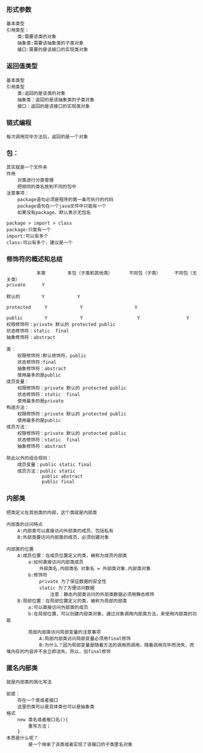 ### 形式参数
    基本类型
    引用类型：
        类:需要该类的对象
        抽象类:需要该抽象类的子类对象
        接口:需要的是该接口的实现类对象
        
### 返回值类型
    基本类型
    引用类型
        类:返回的是该类的对象
        抽象类：返回的是该抽象类的子类对象
        接口：返回的是该接口的实现类对象
        
### 链式编程
    每次调用完毕方法后，返回的是一个对象
    
### 包：
    其实就是一个文件夹
    作用
        对类进行分类管理
        把相同的类名放到不同的包中
    注意事项：
        package语句必须是程序的第一条可执行的代码
        package语句在一个java文件中只能有一个
        如果没有package，默认表示无包名
        
    package > import > class
    package:只能有一个
    import:可以有多个
    class:可以有多个，建议是一个

### 修饰符的概述和总结
    
               本类        本包（子类和其他类）      不同包（子类）     不同包（无关类）
    private      Y           
        
    默认的        Y            Y
        
    protected     Y            Y                   Y
        
    public        Y            Y                    Y                 Y
    权限修饰符：private 默认的 protected public
    状态修饰符：static  final
    抽象修饰符：abstract
    
    类：
        权限修饰符:默认修饰符，public
        状态修饰符:final
        抽象修饰符：abstract
        使用最多的是public
    成员变量：
        权限修饰符：private 默认的 protected public
        状态修饰符：static  final
        使用最多的是private
    构造方法：
        权限修饰符：private 默认的 protected public
        使用最多的是public
    成员方法：
        权限修饰符：private 默认的 protected public
        状态修饰符：static  final
        抽象修饰符：abstract
        
    除此以外的组合规则：
        成员变量：public static final
        成员方法：public static
                 public abstract
                 public final
                 
### 内部类
    把类定义在其他类的内部，这个类就是内部类
    
    内部类的访问特点
        A:内部类可以直接访问外部类的成员，包括私有
        B:外部类要访问内部类的成员，必须创建对象
    
    内部类的位置
        A:成员位置：在成员位置定义的类，被称为成员内部类
            a:如何直接访问内部类成员
                外部类名.内部类名 对象名 = 外部类对象.内部类对象
            b:修饰符
                private 为了保证数据的安全性
                static 为了方便访问数据
                    注意：静态内部类访问的外部类数据必须用静态修饰
        B:局部位置：在局部位置定义的类，被称为局部内部类
            a:可以直接访问外部类的成员
            b:在局部位置，可以创建内部类对象，通过对象调用内部类方法，来使用内部类的功能
            
            局部内部类访问局部变量的注意事项
                A:局部内部类访问局部变量必须用final修饰
                B:为什么？因为局部变量是随着方法的调用而调用，随着调用完毕而消失，而堆内存的内容并不会立即消失，所以，加final修饰              
### 匿名内部类
    就是内部类的简化写法
    
    前提：
        存在一个类或者接口
        这里的类可以是具体类也可以是抽象类
    格式
        new 类名或者接口名(){
            重写方法；
        }
    本质是什么呢？
            是一个继承了该类或者实现了该接口的子类匿名对象         
        
        
        
        
        
        
                